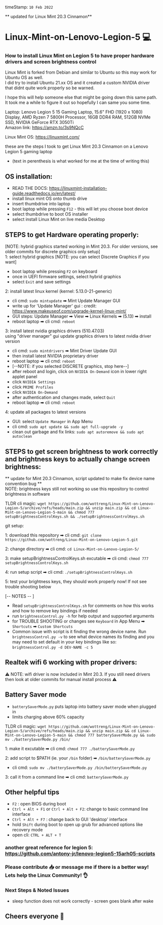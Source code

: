 timeStamp: `10 Feb 2022`

** updated for Linux Mint 20.3 Cinnamon**

# Linux-Mint-on-Lenovo-Legion-5 💻
### How to install Linux Mint on Legion 5 to have proper hardware drivers and screen brightness control 
Linux Mint is forked from Debian and similar to Ubuntu so this may work for Ubuntu OS as well. \
I did try to install Ubuntu 21.xx OS and it created a custom NVIDIA driver that didnt quite work properly so be warned.

I hope this will help someone else that might be going down this same path. \
It took me a while to figure it out so hopefully I can same you some time.

Laptop: Lenovo Legion 5 15 Gaming Laptop, 15.6" FHD (1920 x 1080) Display, AMD Ryzen 7 5800H Processor, 16GB DDR4 RAM, 512GB NVMe SSD, NVIDIA GeForce RTX 3050Ti  
Amazon link: https://amzn.to/3s9NQcC

Linux Mint OS: https://linuxmint.com/

these are the steps I took to get Linux Mint 20.3 Cinnamon on a Lenovo Legion 5 gaming laptop 
- (text in perenthesis is what worked for me at the time of writing this)

## OS installation:
* READ THE DOCS: https://linuxmint-installation-guide.readthedocs.io/en/latest/
* install linux mint OS onto thumb drive 
* insert thumbdrive into laptop
* boot laptop while pressing `F12` - this will let you choose boot device
* select thumbdrive to boot OS installer
* select install Linux Mint on live media Desktop

## STEPS to get Hardware operating properly: 
[NOTE: hybrid graphics started working in Mint 20.3. For older versions, see older commits for discrete graphics only setup] \
1: select hybrid graphics [NOTE: you can select Discrete Graphics if you want]
 * boot laptop while pressing `F2` on keyboard
 * once in UEFI firmware settings, select hybrid graphics
 * select `Exit` and save settings

2: install latest linux kernel (kernel: 5.13.0-21-generic) 
  * cli cmd: `sudo mintupdate` ➡ Mint Update Manager GUI
  * write up for 'Update Manager' gui : credit: https://www.makeuseof.com/upgrade-kernel-linux-mint/ 
  * GUI steps: Update Manager ➡ View ➡ Linux Kernels ➡ (5.13) ➡ install 
  * reboot laptop ➡ cli cmd: `reboot`
  
3: install latest nvidia graphics drivers (510.47.03) \
using "driver manager" gui update graphics drivers to latest nvidia driver version 
  * cli cmd: `sudo mintdrivers` ➡ Mint Driver Update GUI
  * then install latest NVIDIA proprietary driver
  * reboot laptop ➡ cli cmd: `reboot`
  * [--NOTE: if you selected DISCRETE graphics, stop here--]
  * after reboot and login, click on `NVIDIA On-Demand` icon in lower right applet panel
  * click `NVIDIA Settings`
  * click `PRIME Profiles`
  * click `NVIDIA On-Demand`
  * after authentication and changes made, select `Quit`
  * reboot laptop ➡ cli cmd: `reboot`

4: update all packages to latest versions
* GUI: select `Update Manager` in App Menu
* cli cmd: `sudo apt update && sudo apt full-upgrade -y`
* clean out garbage and fix links: `sudo apt autoremove && sudo apt autoclean`

## STEPS to get screen brightness to work correctly and brightness keys to actually change screen brightness:
 ** update for Mint 20.3 Cinnamon, script updated to make fix device name convention bug ** \
NOTE: brightness keys still not working so use this repository to control brightness in software

TLDR cli magic: `wget https://github.com/wottreng/Linux-Mint-on-Lenovo-Legion-5/archive/refs/heads/main.zip && unzip main.zip && cd Linux-Mint-on-Lenovo-Legion-5-main && chmod 777 setupBrightnessControlKeys.sh && ./setupBrightnessControlKeys.sh`

git setup:
 
 1: download this repository ➡ cli cmd: `git clone https://github.com/wottreng/Linux-Mint-on-Lenovo-Legion-5.git`
 
 2: change directory ➡ cli cmd: `cd Linux-Mint-on-Lenovo-Legion-5/`
 
 3: make setupBrightnessControlKeys.sh excutable ➡ cli cmd: `chmod 777 setupBrightnessControlKeys.sh`
 
 4: run setup script ➡ cli cmd: `./setupBrightnessControlKeys.sh` 

 5: test your brightness keys, they should work properly now! If not see trouble shooting below
 
[-- NOTES -- ]
 * Read `setupBrightnessControlKeys.sh` for comments on how this works and how to remove key bindings if needed
 * run `brightnessControl.py -h` for help output and supported arguments
 * for TROUBLE SHOOTING or changes see `Keyboard` in App Menu ➡ `Shortcuts` ➡ `Custom Shortcuts` 
 * Common issue with script is it finding the wrong device name. Run `brightnessControl.py -v` to see what device names its finding and you may need to set default in your key bindings like so: `brightnessControl.py -d DEV-NAME -c 5` 

 ## Realtek wifi 6 working with proper drivers:
 ⚠ NOTE: wifi driver is now included in Mint 20.3. If you still need drivers then look at older commits for manual install process ⚠
 
 ## Battery Saver mode
 * `batterySaverMode.py` puts laptop into battery saver mode when plugged in
 * limits charging above 60% capacity

TLDR cli magic: `wget https://github.com/wottreng/Linux-Mint-on-Lenovo-Legion-5/archive/refs/heads/main.zip && unzip main.zip && cd Linux-Mint-on-Lenovo-Legion-5-main && chmod 777 batterySaverMode.py && sudo mv ./batterySaverMode.py /bin/`
 
 1: make it excutable ➡ cli cmd: `chmod 777 ./batterySaverMode.py`

 2: add script to $PATH (ie. your `/bin` folder) ➡ `/bin/batterySaverMode.py` 
  * cli cmd: `sudo mv ./batterySaverMode.py /bin/batterySaverMode.py`
  
 3: call it from a command line ➡ cli cmd: `batterySaverMode.py`
 
 ## Other helpful tips
 * ` F2 ` : open BIOS during boot
 * ` Ctrl + Alt + F1 ` or  ` Ctrl + Alt + F2 `: change to basic command line interface
 * ` Ctrl + Alt + F7 ` : change back to GUI 'desktop' interface
 * hold `Shift` during boot to open up grub for advanced options like recovery mode
 * open cli: `CTRL + ALT + T`
 
 ### another great reference for legion 5: https://github.com/antony-jr/lenovo-legion5-15arh05-scripts
 
 ### Please contribute 📥 or message me if there is a better way! Lets help the Linux Community! 👌
 
 ### Next Steps & Noted Issues
 * sleep function does not work correctly - screen goes blank after wake
 
 ## Cheers everyone 🍺 
